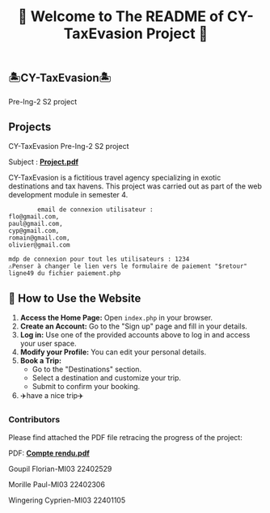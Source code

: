 

<!DOCTYPE html>
<html lang="en">
<head>
    <meta charset="UTF-8">
    <meta name="viewport" content="width=device-width, initial-scale=1.0">
</head>
<body>
    <header>
        <h1 align="center">🌴 Welcome to The README of CY-TaxEvasion Project 🌴</h1>
    </header>
    <main>
        <section>
            <h2>🏝️CY-TaxEvasion🏝️</h2>
            <p>Pre-Ing-2 S2 project</p>
        </section>
        <section>
            <h2>Projects</h2>
            <p>CY-TaxEvasion Pre-Ing-2 S2 project</p>
            <p>Subject : <a href="Projet_Click_journeY_v1.4_PHASE4.pdf" target="_blank"><strong>Project.pdf</strong></a></p>
            <p>CY-TaxEvasion is a fictitious travel agency specializing in exotic destinations and tax havens. This project was carried out as part of the web development module in semester 4.</p>
           
            email de connexion utilisateur : 
    flo@gmail.com,
    paul@gmail.com,
    cyp@gmail.com,
    romain@gmail.com,
    olivier@gmail.com

    mdp de connexion pour tout les utilisateurs : 1234
    ⚠️Penser à changer le lien vers le formulaire de paiement "$retour" ligne49 du fichier paiement.php

 <section>
            <h2>🧭 How to Use the Website</h2>
            <ol>
                <li><strong>Access the Home Page:</strong> Open <code>index.php</code> in your browser.</li>
                <li><strong>Create an Account:</strong> Go to the "Sign up" page and fill in your details.</li>
                <li><strong>Log in:</strong> Use one of the provided accounts above to log in and access your user space.</li>
                <li><strong>Modify your Profile:</strong> You can edit your personal details. </li>
                <li><strong>Book a Trip:</strong>
                    <ul>
                        <li>Go to the "Destinations" section.</li>
                        <li>Select a destination and customize your trip.</li>
                        <li>Submit to confirm your booking.</li>
                    </ul>
                </li>
                <li>✈️have a nice trip✈️ </li>
            </ol>
        </section>
           
        
<h3>Contributors</h3>
         <p>Please find attached the PDF file retracing the progress of the project:</p>
         <p>PDF: <a href="Compte rendu et document de conception/Compte rendu projet s4.pdf" target="_blank"><strong>Compte rendu.pdf</strong></a></p>
         <p> Goupil Florian-MI03 22402529</p>
         <p> Morille Paul-MI03 22402306</p>
         <p> Wingering Cyprien-MI03 22401105</p>
    </section>
    </main>
</body>
</html>


